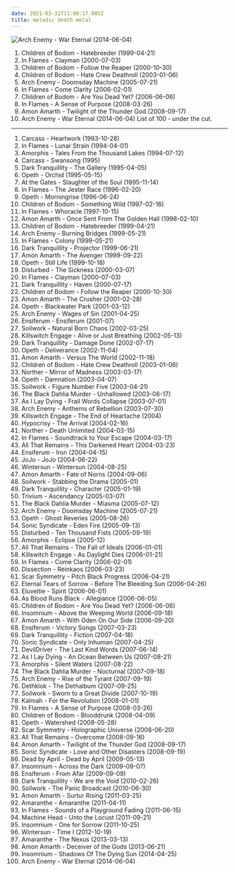 ```yaml
---
date: 2021-03-31T11:00:17.805Z
title: melodic death metal
---
```

![Arch Enemy - War Eternal (2014-06-04)](http://coverartarchive.org/release/fcf13fb9-6887-42e1-9b80-fd2e8446dff2/15541280931-500.jpg "Arch Enemy - War Eternal (2014-06-04)")
1. <span title="#melodic_death_metal">Children of Bodom - Hatebreeder (1999-04-21)</span>
2. <span title="#melodic_death_metal">In Flames - Clayman (2000-07-03)</span>
3. <span title="#melodic_death_metal">Children of Bodom - Follow the Reaper (2000-10-30)</span>
4. <span title="#melodic_death_metal">Children of Bodom - Hate Crew Deathroll (2003-01-06)</span>
5. <span title="#melodic_death_metal">Arch Enemy - Doomsday Machine (2005-07-21)</span>
6. <span title="#melodic_death_metal">In Flames - Come Clarity (2006-02-01)</span>
7. <span title="#melodic_death_metal">Children of Bodom - Are You Dead Yet? (2006-06-06)</span>
8. <span title="#melodic_death_metal">In Flames - A Sense of Purpose (2008-03-26)</span>
9. <span title="#melodic_death_metal #viking_metal">Amon Amarth - Twilight of the Thunder God (2008-09-17)</span>
10. <span title="#melodic_death_metal #2014">Arch Enemy - War Eternal (2014-06-04)</span>
List of 100 - under the cut.
<!-- more -->
-----
1. <span title="#melodic_death_metal #death_metal">Carcass - Heartwork (1993-10-28)</span>
2. <span title="#melodic_death_metal">In Flames - Lunar Strain (1994-04-01)</span>
3. <span title="#melodic_death_metal #death_metal #doom_metal">Amorphis - Tales From the Thousand Lakes (1994-07-12)</span>
4. <span title="#death_metal #melodic_death_metal #death_n_roll">Carcass - Swansong (1995)</span>
5. <span title="#melodic_death_metal">Dark Tranquillity - The Gallery (1995-04-05)</span>
6. <span title="#progressive_death_metal #progressive_metal">Opeth - Orchid (1995-05-15)</span>
7. <span title="#melodic_death_metal">At the Gates - Slaughter of the Soul (1995-11-14)</span>
8. <span title="#melodic_death_metal">In Flames - The Jester Race (1996-02-20)</span>
9. <span title="#progressive_death_metal #progressive_metal">Opeth - Morningrise (1996-06-24)</span>
10. <span title="#melodic_death_metal">Children of Bodom - Something Wild (1997-02-16)</span>
11. <span title="#melodic_death_metal">In Flames - Whoracle (1997-10-15)</span>
12. <span title="#melodic_death_metal #death_metal #viking_metal">Amon Amarth - Once Sent From The Golden Hall (1998-02-10)</span>
13. <span title="#melodic_death_metal">Children of Bodom - Hatebreeder (1999-04-21)</span>
14. <span title="#melodic_death_metal">Arch Enemy - Burning Bridges (1999-05-21)</span>
15. <span title="#melodic_death_metal">In Flames - Colony (1999-05-21)</span>
16. <span title="#melodic_death_metal">Dark Tranquillity - Projector (1999-06-21)</span>
17. <span title="#melodic_death_metal">Amon Amarth - The Avenger (1999-09-22)</span>
18. <span title="#progressive_metal #progressive_death_metal">Opeth - Still Life (1999-10-18)</span>
19. <span title="#metal #nu_metal #alternative_metal #disturbed">Disturbed - The Sickness (2000-03-07)</span>
20. <span title="#melodic_death_metal">In Flames - Clayman (2000-07-03)</span>
21. <span title="#melodic_death_metal">Dark Tranquillity - Haven (2000-07-17)</span>
22. <span title="#melodic_death_metal">Children of Bodom - Follow the Reaper (2000-10-30)</span>
23. <span title="#melodic_death_metal #death_metal #viking_metal">Amon Amarth - The Crusher (2001-02-28)</span>
24. <span title="#progressive_death_metal #progressive_metal">Opeth - Blackwater Park (2001-03-12)</span>
25. <span title="#melodic_death_metal #death_metal">Arch Enemy - Wages of Sin (2001-04-25)</span>
26. <span title="#folk_metal #viking_metal #melodic_death_metal">Ensiferum - Ensiferum (2001-07)</span>
27. <span title="#melodic_death_metal">Soilwork - Natural Born Chaos (2002-03-25)</span>
28. <span title="#metalcore">Killswitch Engage - Alive or Just Breathing (2002-05-13)</span>
29. <span title="#melodic_death_metal">Dark Tranquillity - Damage Done (2002-07-17)</span>
30. <span title="#progressive_death_metal #progressive_metal">Opeth - Deliverance (2002-11-04)</span>
31. <span title="#melodic_death_metal #viking_metal">Amon Amarth - Versus The World (2002-11-18)</span>
32. <span title="#melodic_death_metal">Children of Bodom - Hate Crew Deathroll (2003-01-06)</span>
33. <span title="#melodic_death_metal">Norther - Mirror of Madness (2003-03-17)</span>
34. <span title="#progressive_rock">Opeth - Damnation (2003-04-07)</span>
35. <span title="#melodic_death_metal">Soilwork - Figure Number Five (2003-04-21)</span>
36. <span title="#melodic_death_metal #death_metal #deathcore">The Black Dahlia Murder - Unhallowed (2003-06-17)</span>
37. <span title="#metalcore">As I Lay Dying - Frail Words Collapse (2003-07-01)</span>
38. <span title="#melodic_death_metal #death_metal">Arch Enemy - Anthems of Rebellion (2003-07-30)</span>
39. <span title="#metalcore">Killswitch Engage - The End of Heartache (2004)</span>
40. <span title="#melodic_death_metal #death_metal">Hypocrisy - The Arrival (2004-02-16)</span>
41. <span title="#melodic_death_metal">Norther - Death Unlimited (2004-03-15)</span>
42. <span title="#melodic_death_metal">In Flames - Soundtrack to Your Escape (2004-03-17)</span>
43. <span title="#metalcore">All That Remains - This Darkened Heart (2004-03-23)</span>
44. <span title="#folk_metal #viking_metal">Ensiferum - Iron (2004-04-15)</span>
45. <span title="#pop #soul #rnb">JoJo - JoJo (2004-06-22)</span>
46. <span title="#melodic_death_metal #power_metal">Wintersun - Wintersun (2004-08-25)</span>
47. <span title="#melodic_death_metal #viking_metal">Amon Amarth - Fate of Norns (2004-09-06)</span>
48. <span title="#melodic_death_metal">Soilwork - Stabbing the Drama (2005-01)</span>
49. <span title="#melodic_death_metal">Dark Tranquillity - Character (2005-01-19)</span>
50. <span title="#metalcore">Trivium - Ascendancy (2005-03-07)</span>
51. <span title="#melodic_death_metal">The Black Dahlia Murder - Miasma (2005-07-12)</span>
52. <span title="#melodic_death_metal">Arch Enemy - Doomsday Machine (2005-07-21)</span>
53. <span title="#progressive_metal #progressive_death_metal">Opeth - Ghost Reveries (2005-08-26)</span>
54. <span title="#melodic_death_metal">Sonic Syndicate - Eden Fire (2005-09-13)</span>
55. <span title="#metal #hard_rock #alternative_metal #nu_metal">Disturbed - Ten Thousand Fists (2005-09-19)</span>
56. <span title="#progressive_metal #melodic_death_metal">Amorphis - Eclipse (2005-12)</span>
57. <span title="#metalcore">All That Remains - The Fall of Ideals (2006-01-01)</span>
58. <span title="#metalcore">Killswitch Engage - As Daylight Dies (2006-01-21)</span>
59. <span title="#melodic_death_metal">In Flames - Come Clarity (2006-02-01)</span>
60. <span title="#melodic_death_metal #black_metal">Dissection - Reinkaos (2006-03-23)</span>
61. <span title="#melodic_death_metal">Scar Symmetry - Pitch Black Progress (2006-04-21)</span>
62. <span title="#melodic_death_metal">Eternal Tears of Sorrow - Before The Bleeding Sun (2006-04-26)</span>
63. <span title="#folk_metal">Eluveitie - Spirit (2006-06-01)</span>
64. <span title="#deathcore">As Blood Runs Black - Allegiance (2006-06-05)</span>
65. <span title="#melodic_death_metal">Children of Bodom - Are You Dead Yet? (2006-06-06)</span>
66. <span title="#melodic_death_metal">Insomnium - Above the Weeping World (2006-09-18)</span>
67. <span title="#melodic_death_metal #viking_metal">Amon Amarth - With Oden On Our Side (2006-09-20)</span>
68. <span title="#folk_metal #viking_metal #melodic_death_metal">Ensiferum - Victory Songs (2007-03-23)</span>
69. <span title="#melodic_death_metal">Dark Tranquillity - Fiction (2007-04-18)</span>
70. <span title="#melodic_death_metal #metalcore">Sonic Syndicate - Only Inhuman (2007-04-25)</span>
71. <span title="#groove_metal #melodic_death_metal">DevilDriver - The Last Kind Words (2007-06-14)</span>
72. <span title="#metalcore">As I Lay Dying - An Ocean Between Us (2007-08-21)</span>
73. <span title="#progressive_metal #melodic_death_metal">Amorphis - Silent Waters (2007-08-22)</span>
74. <span title="#melodic_death_metal #death_metal">The Black Dahlia Murder - Nocturnal (2007-09-18)</span>
75. <span title="#melodic_death_metal">Arch Enemy - Rise of the Tyrant (2007-09-19)</span>
76. <span title="#melodic_death_metal #death_metal #blacker_than_the_blackest_black_times_infinity #metal">Dethklok - The Dethalbum (2007-09-25)</span>
77. <span title="#melodic_death_metal">Soilwork - Sworn to a Great Divide (2007-10-19)</span>
78. <span title="#melodic_death_metal">Kalmah - For the Revolution (2008-01-01)</span>
79. <span title="#melodic_death_metal">In Flames - A Sense of Purpose (2008-03-26)</span>
80. <span title="#melodic_death_metal">Children of Bodom - Blooddrunk (2008-04-09)</span>
81. <span title="#progressive_metal #progressive_death_metal">Opeth - Watershed (2008-05-28)</span>
82. <span title="#melodic_death_metal">Scar Symmetry - Holographic Universe (2008-06-20)</span>
83. <span title="#metalcore">All That Remains - Overcome (2008-09-16)</span>
84. <span title="#melodic_death_metal #viking_metal">Amon Amarth - Twilight of the Thunder God (2008-09-17)</span>
85. <span title="#metalcore #melodic_death_metal">Sonic Syndicate - Love and Other Disasters (2008-09-19)</span>
86. <span title="#metalcore #pop_metal #modern_metal">Dead by April - Dead by April (2009-05-13)</span>
87. <span title="#melodic_death_metal">Insomnium - Across the Dark (2009-09-07)</span>
88. <span title="#folk_metal #viking_metal">Ensiferum - From Afar (2009-09-09)</span>
89. <span title="#melodic_death_metal">Dark Tranquillity - We are the Void (2010-02-26)</span>
90. <span title="#melodic_death_metal #2010">Soilwork - The Panic Broadcast (2010-06-30)</span>
91. <span title="#melodic_death_metal #viking_metal">Amon Amarth - Surtur Rising (2011-03-25)</span>
92. <span title="#melodic_death_metal #modern_metal #power_metal">Amaranthe - Amaranthe (2011-04-11)</span>
93. <span title="#alternative_metal #melodic_death_metal">In Flames - Sounds of a Playground Fading (2011-06-15)</span>
94. <span title="#thrash_metal #groove_metal #2011">Machine Head - Unto the Locust (2011-09-21)</span>
95. <span title="#melodic_death_metal">Insomnium - One for Sorrow (2011-10-25)</span>
96. <span title="#melodic_death_metal #symphonic_metal #progressive_blackened_homoerotic_weeaboo_metal #leather_daddy_rape_soundtrack #misanthropic_gay_romance_nostalgia_metal #neo_erotic_spandex_metal #japanese_leather_daddy_viking_winter_rape_metal #power_metal">Wintersun - Time I (2012-10-19)</span>
97. <span title="#2013 #power_metal">Amaranthe - The Nexus (2013-03-13)</span>
98. <span title="#melodic_death_metal">Amon Amarth - Deceiver of the Gods (2013-06-21)</span>
99. <span title="#melodic_death_metal #2014">Insomnium - Shadows Of The Dying Sun (2014-04-25)</span>
100. <span title="#melodic_death_metal #2014">Arch Enemy - War Eternal (2014-06-04)</span>
